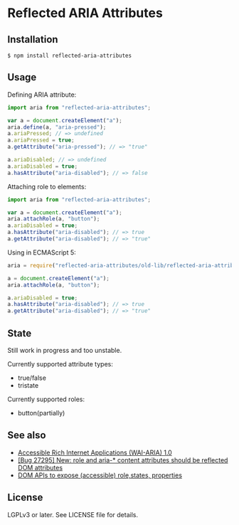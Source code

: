Reflected ARIA Attributes
=========================

Installation
------------

    $ npm install reflected-aria-attributes

Usage
-----

Defining ARIA attribute:

```javascript
import aria from "reflected-aria-attributes";

var a = document.createElement("a");
aria.define(a, "aria-pressed");
a.ariaPressed; // => undefined
a.ariaPressed = true;
a.getAttribute("aria-pressed"); // => "true"

a.ariaDisabled; // => undefined
a.ariaDisabled = true;
a.hasAttribute("aria-disabled"); // => false
```

Attaching role to elements:

```javascript
import aria from "reflected-aria-attributes";

var a = document.createElement("a");
aria.attachRole(a, "button");
a.ariaDisabled = true;
a.hasAttribute("aria-disabled"); // => true
a.getAttribute("aria-disabled"); // => "true"
```

Using in ECMAScript 5:

```javascript
aria = require("reflected-aria-attributes/old-lib/reflected-aria-attributes");

a = document.createElement("a");
aria.attachRole(a, "button");

a.ariaDisabled = true;
a.hasAttribute("aria-disabled"); // => true
a.getAttribute("aria-disabled"); // => "true"
```

State
-----

Still work in progress and too unstable.

Currently supported attribute types:

* true/false
* tristate

Currently supported roles:

* button(partially)

See also
--------

* [Accessible Rich Internet Applications (WAI-ARIA) 1.0](http://www.w3.org/TR/wai-aria/)
* [[Bug 27295] New: role and aria-* content attributes should be reflected DOM attributes](https://lists.w3.org/Archives/Public/public-html-admin/2014Nov/0032.html)
* [DOM APIs to expose (accessible) role,states, properties](http://discourse.specifiction.org/t/dom-apis-to-expose-accessible-role-states-properties/693)

License
-------

LGPLv3 or later. See LICENSE file for details.
